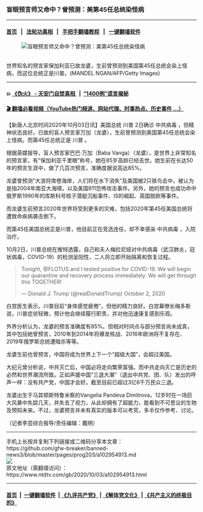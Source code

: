### 盲眼预言师又命中？曾预测：美第45任总统染怪病
------------------------

#### [首页](https://github.com/gfw-breaker/banned-news3/blob/master/README.md) &nbsp;&nbsp;|&nbsp;&nbsp; [法轮功真相](https://github.com/begood0513/basic/blob/master/README.md)  &nbsp;&nbsp;|&nbsp;&nbsp; [手把手翻墙教程](https://github.com/gfw-breaker/guides/wiki)  &nbsp;&nbsp;|&nbsp;&nbsp; [一键翻墙软件](https://github.com/gfw-breaker/nogfw/blob/master/README.md)  



<div><div class="featured_image">
 <figure>
  <img alt="盲眼预言师又命中？曾预测：美第45任总统染怪病" src="https://i.ntdtv.com/assets/uploads/2020/10/GettyImages-1168700471-800x450.jpg"/>
 </figure><br/>
 <span class="caption">
  世界知名的预言家保加利亚已故龙婆，生前曾预测到美国第45任总统会染上怪病，而这位总统正是川普。(MANDEL NGAN/AFP/Getty Images)
 </span>
</div>
</div><hr/>

#### 💥 [《伪火》 - 天安门自焚真相 ](http://158.247.195.190:10000/videos/blog/weihuo.html)&nbsp; |&nbsp; [“1400例”谎言揭秘  ](http://158.247.195.190:10000/videos/blog/jiexi1400.html)

#### [ 🎬  翻墙必看视频（YouTube热门频道、网站代理、时事热点、历史事件 ...）](https://github.com/gfw-breaker/links/blob/master/banned.md)

<div><div class="post_content" itemprop="articleBody">
 <p>
  【新唐人北京时间2020年10月03日讯】美国总统
  <ok href="https://www.ntdtv.com/gb/川普.htm">
   川普
  </ok>
  2日确诊
  <ok href="https://www.ntdtv.com/gb/中共病毒.htm">
   中共病毒
  </ok>
  ，但精神状态良好。已故的盲人预言家万加（龙婆），生前曾预测到美国第45任总统会染上怪病。而第45任总统正是
  <ok href="https://www.ntdtv.com/gb/川普.htm">
   川普
  </ok>
  。
 </p>
 <p>
  根据英媒报导，盲人预言家巴巴·万加（Baba Vanga）（龙婆），是世界上非常知名的预言家，有“保加利亚千里眼”称号，她在85岁高龄已经去世。她生前在长达50年的预言生涯中，做了几百次预言，准确度据说高达85%。
 </p>
 <p>
  龙婆曾预测“大浪将席卷海岸，人们将在水下消失”及美国被2只铁鸟击中，被认为是指2004年南亚大海啸，以及美国911恐怖攻击事件。另外，她的预言也成功命中俄罗斯1990年的库斯科号核子潜艇沉船事件、IS的崛起、英国脱欧等事件。
 </p>
 <p>
  而龙婆生前预言2020年世界将受到更多的灾难，包括2020年第45任美国总统将遭致命疾病袭击倒下。
 </p>
 <p>
  而第45任美国总统正是川普，他目前正在竞选连任，却不幸感染
  <ok href="https://www.ntdtv.com/gb/中共病毒.htm">
   中共病毒
  </ok>
  ，入院治疗。
 </p>
 <p>
  10月2日，川普总统在推特透露，自己和夫人梅拉尼娅对中共病毒（武汉肺炎，冠状病毒，COVID-19）的检测呈阳性，二人将立即开始隔离和恢复过程。
 </p>
 <blockquote class="twitter-tweet" data-dnt="true" data-width="500">
  <p dir="ltr" lang="en">
   Tonight,
   <ok href="https://twitter.com/FLOTUS?ref_src=twsrc%5Etfw">
    @FLOTUS
   </ok>
   and I tested positive for COVID-19. We will begin our quarantine and recovery process immediately. We will get through this TOGETHER!
  </p>
  <p>
   — Donald J. Trump (@realDonaldTrump)
   <ok href="https://twitter.com/realDonaldTrump/status/1311892190680014849?ref_src=twsrc%5Etfw">
    October 2, 2020
   </ok>
  </p>
 </blockquote>
 <p>
  <script async="" charset="utf-8" src="https://platform.twitter.com/widgets.js">
  </script>
 </p>
 <p>
  <p>
   白宫医生表示，川普目前“身体感觉疲倦”，但他的精力良好。白宫幕僚长梅多斯说，川普症状轻微，预计他会继续履行职责，并对他迅速康复感到乐观。
  </p>
  <p>
   外界分析认为，龙婆的预言准确度有85%。但相对时间点与部分预言尚未成真，其中包括她曾预言，2010年到2014年将爆发核战、2016年欧洲将不复存在、2019年俄罗斯总统遭暗杀等等。
  </p>
  <p>
   龙婆生前也曾预言，中国将成为世界上下一个“超级大国”，会超过美国。
  </p>
  <p>
   大纪元曾分析说，中共灭亡后，中国必将走向繁荣富强。而中共走向灭亡是历史的必然和世界潮流所致。正如声援中国“三退大潮”（退出中共党、团、队）发出的呼声一样：没有共产党，中国才会好。截至目前已超过3亿6千万民众三退。
  </p>
  <p>
   龙婆出生于马其顿斯特鲁米察的Vangelia Pandeva Dimitrova，12岁时在一场巨大风暴中失踪几天，并失去了视力，从此却拥有了超能力，能看到不可思议的生物及预知未来。不过，龙婆预言并未有真实的版本可以考究，多半仅作参考、讨论。
  </p>
  <p>
   （记者李芸综合报导/责任编辑：戴明）
  </p>
  <div class="single_ad">
  </div>
 </p>
</div>
</div>
<hr/>
手机上长按并复制下列链接或二维码分享本文章：<br/>
https://github.com/gfw-breaker/banned-news3/blob/master/pages/prog203/a102954913.md <br/>
<a href='https://github.com/gfw-breaker/banned-news3/blob/master/pages/prog203/a102954913.md'><img src='https://github.com/gfw-breaker/banned-news3/blob/master/pages/prog203/a102954913.md.png'/></a> <br/>
原文地址（需翻墙访问）：https://www.ntdtv.com/gb/2020/10/03/a102954913.html


------------------------
#### [首页](https://github.com/gfw-breaker/banned-news3/blob/master/README.md) &nbsp;|&nbsp; [一键翻墙软件](https://github.com/gfw-breaker/nogfw/blob/master/README.md) &nbsp;| [《九评共产党》](https://github.com/gfw-breaker/9ping.md/blob/master/README.md#九评之一评共产党是什么) | [《解体党文化》](https://github.com/gfw-breaker/jtdwh.md/blob/master/README.md) | [《共产主义的终极目的》](https://github.com/gfw-breaker/gczydzjmd.md/blob/master/README.md)


<img src='http://gfw-breaker.win/banned-news3/pages/prog203/a102954913.md' width='0px' height='0px'/>